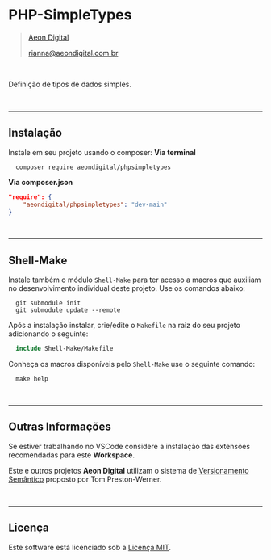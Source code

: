 PHP-SimpleTypes
===============

> [Aeon Digital](http://www.aeondigital.com.br)
>
> rianna@aeondigital.com.br

&nbsp;

Definição de tipos de dados simples.


&nbsp;
&nbsp;


________________________________________________________________________________________________________________________

## Instalação

Instale em seu projeto usando o composer:
**Via terminal**
```shell
  composer require aeondigital/phpsimpletypes
```

**Via composer.json**
```json
"require": {
    "aeondigital/phpsimpletypes": "dev-main"
}
```


&nbsp;
&nbsp;


________________________________________________________________________________________________________________________

## Shell-Make

Instale também o módulo ``Shell-Make`` para ter acesso a macros que auxiliam no desenvolvimento individual deste
projeto. Use os comandos abaixo:

```shell
  git submodule init
  git submodule update --remote
```

Após a instalação instalar, crie/edite o ``Makefile`` na raiz do seu projeto adicionando o seguinte:

```Makefile
  include Shell-Make/Makefile
```

Conheça os macros disponíveis pelo ``Shell-Make`` use o seguinte comando:

```shell
  make help
```


&nbsp;
&nbsp;


________________________________________________________________________________________________________________________

## Outras Informações

Se estiver trabalhando no VSCode considere a instalação das extensões recomendadas para este **Workspace**.  

Este e outros projetos **Aeon Digital** utilizam o sistema de [Versionamento Semântico](https://semver.org/) proposto 
por Tom Preston-Werner.  


&nbsp;
&nbsp;


________________________________________________________________________________________________________________________

## Licença

Este software está licenciado sob a [Licença MIT](LICENSE).
